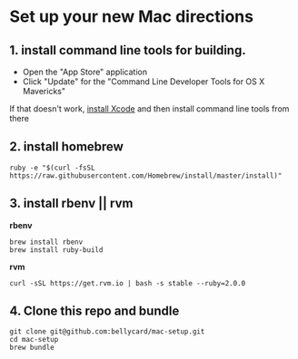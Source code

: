 # Set up your new Mac directions

## 1. install command line tools for building.
- Open the "App Store" application
- Click "Update" for the "Command Line Developer Tools for OS X Mavericks"

If that doesn't work, [install Xcode](https://itunes.apple.com/us/app/xcode/id497799835?mt=12) and then install command line tools from there 

## 2. install homebrew
```
ruby -e "$(curl -fsSL https://raw.githubusercontent.com/Homebrew/install/master/install)"
```

## 3. install rbenv || rvm 

**rbenv**
```
brew install rbenv
brew install ruby-build
```

**rvm**
```
curl -sSL https://get.rvm.io | bash -s stable --ruby=2.0.0
```

## 4.  Clone this repo and bundle
```
git clone git@github.com:bellycard/mac-setup.git
cd mac-setup
brew bundle
```
